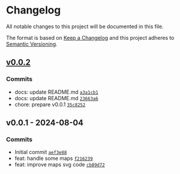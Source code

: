 # Changelog

All notable changes to this project will be documented in this file.

The format is based on [Keep a Changelog](https://keepachangelog.com/en/1.0.0/)
and this project adheres to [Semantic Versioning](https://semver.org/spec/v2.0.0.html).

## [v0.0.2](https://github.com/noeGnh/vue3-map-chart/compare/v0.0.1...v0.0.2)

### Commits

- docs: update README.md [`a3a1cb1`](https://github.com/noeGnh/vue3-map-chart/commit/a3a1cb12e773b48d6d2f51329e9fcb972843a21e)
- docs: update README.md [`23663a6`](https://github.com/noeGnh/vue3-map-chart/commit/23663a6e8d8d80dcfbb0b523423945da4f038d4a)
- chore: prepare v0.0.1 [`35c8252`](https://github.com/noeGnh/vue3-map-chart/commit/35c8252f3f401043794d93537e67e1f87ea07bce)

## v0.0.1 - 2024-08-04

### Commits

- Initial commit [`aef3e88`](https://github.com/noeGnh/vue3-map-chart/commit/aef3e8828d1b621a4c644f13a438fba15ad7b67b)
- feat: handle some maps [`f216239`](https://github.com/noeGnh/vue3-map-chart/commit/f21623962b5e31bc8ce40d4b2e9e409c2d193f8b)
- feat: improve maps svg code [`cb89d72`](https://github.com/noeGnh/vue3-map-chart/commit/cb89d725f6f4e1d1e7dbe993f323a059714277b9)
